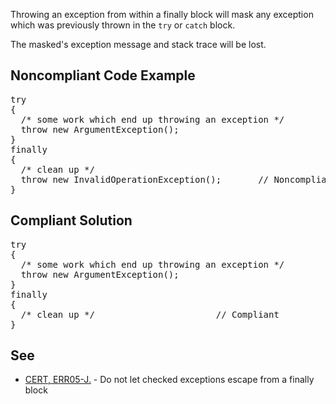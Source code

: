 Throwing an exception from within a finally block will mask any exception which was previously thrown in the `try` or `catch`
block.

The masked's exception message and stack trace will be lost.

## Noncompliant Code Example

<pre>
try
{
  /* some work which end up throwing an exception */
  throw new ArgumentException();
}
finally
{
  /* clean up */
  throw new InvalidOperationException();       // Noncompliant; will mask the ArgumentException
}
</pre>

## Compliant Solution

<pre>
try
{
  /* some work which end up throwing an exception */
  throw new ArgumentException();
}
finally
{
  /* clean up */                       // Compliant
}
</pre>

## See

*   [CERT, ERR05-J.](https://www.securecoding.cert.org/confluence/x/soUbAQ) - Do not let checked exceptions escape from a finally block